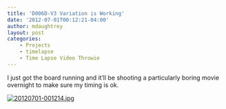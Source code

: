 ```yaml
---
title: 'D006D-V3 Variation is Working'
date: '2012-07-01T00:12:21-04:00'
author: mdaughtrey
layout: post
categories:
    - Projects
    - timelapse
    - Time Lapse Video Throwie
---
```


I just got the board running and it’ll be shooting a particularly boring movie overnight to make sure my timing is ok.

[![20120701-001214.jpg](/assets/uploads/2012/07/20120701-001214.jpg)](/assets/uploads/2012/07/20120701-001214.jpg)

